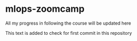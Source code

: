 # mlops-zoomcamp
All my progress in following the course will be updated here

This text is added to check for first commit in this repository